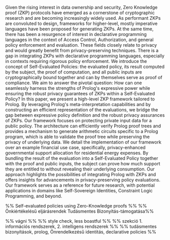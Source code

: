 Given the rising interest in data ownership and security, Zero Knowledge proof (ZKP) protocols have emerged as a cornerstone of cryptographic research and are becoming increasingly widely used. As performant ZKPs are convoluted to design, frameworks for higher-level, mostly imperative languages have been proposed for generating ZKPs.
At the same time, there has been a resurgence of interest in declarative programming languages in the context of Access Control, Authorization, and general policy enforcement and evaluation. These fields closely relate to privacy and would greatly benefit from privacy-preserving techniques.
There is a gap in integrating ZKPs with declarative programming languages, especially in contexts requiring rigorous policy enforcement. We introduce the concept of Self-Evaluated Policies: the evaluated policy, its result computed by the subject, the proof of computation, and all public inputs are cryptographically bound together and can by themselves serve as proof of compliance. We aim to answer the pivotal question: How can one seamlessly harness the strengths of Prolog's expressive power while ensuring the robust privacy guarantees of ZKPs within a Self-Evaluated Policy?
In this paper, we present a high-level ZKP framework tailored to Prolog. By leveraging Prolog's meta-interpretation capabilities and by constructing an efficient representation of the evaluations, we bridge the gap between expressive policy definition and the robust privacy assurances of ZKPs. Our framework focuses on protecting private input data for a public policy. The architecture can efficiently verify Prolog proof trees and provides a mechanism to generate arithmetic circuits specific to a Prolog program, which is able to validate the proof tree while preserving the privacy of underlying data.
We detail the implementation of our framework over an example financial use case, specifically, privacy-enhanced governmental support allocation for residential energy expenses. By bundling the result of the evaluation into a Self-Evaluated Policy together with the proof and public inputs, the subject can prove how much support they are entitled to without revealing their underlying consumption.
Our approach highlights the possibilities of integrating Prolog with ZKPs and offers insights for advancements in privacy-preserving policy evaluations. Our framework serves as a reference for future research, with potential applications in domains like Self-Sovereign Identities, Constraint Logic Programming, and beyond.

%% Self-evaluated policies using Zero-Knowledge proofs %%
%% Önkiértékelésű eljárásrendek Tudásmentes Bizonyítás-támogatása%%


%% vágni %%
%% style check, less boastful %%
%% szekció 1. információs rendszerek, 2. intelligens rendszerek %%
%% tudásmentes bizonyítások, prolog, Önrendelkezésű identitás, declarative policies %%

